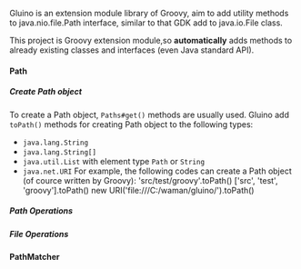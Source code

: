 Gluino is an extension module library of Groovy, aim to add utility methods to java.nio.file.Path interface, similar to that GDK add to java.io.File class.

This project is Groovy extension module,so **automatically** adds methods to already existing classes and interfaces (even Java standard API).

#### Path

##### Create Path object
To create a Path object, `Paths#get()` methods are usually used.
Gluino add `toPath()` methods for creating Path object to the following types:
* `java.lang.String`
* `java.lang.String[]`
* `java.util.List` with element type `Path` or `String`
* `java.net.URI`
For example, the following codes can create a Path object (of cource written by Groovy):
    'src/test/groovy'.toPath()
    ['src', 'test', 'groovy'].toPath()
    new URI('file:///C:/waman/gluino/').toPath()

##### Path Operations

##### File Operations

#### PathMatcher

